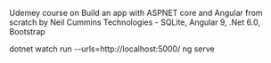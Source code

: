 Udemey course on Build an app with ASPNET core and Angular from scratch by Neil Cummins
Technologies - SQLite, Angular 9, .Net 6.0, Bootstrap

dotnet watch run --urls=http://localhost:5000/
ng serve
